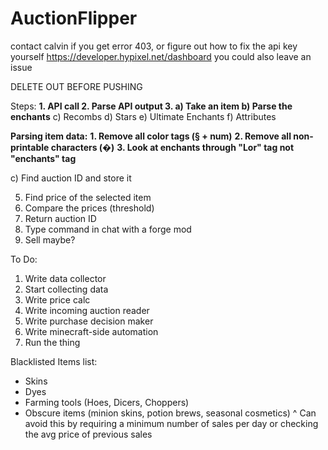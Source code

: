 # AuctionFlipper
contact calvin if you get error 403, or figure out how to fix the api key yourself https://developer.hypixel.net/dashboard
you could also leave an issue

DELETE OUT BEFORE PUSHING

Steps:
**1. API call
2. Parse API output
3. a) Take an item
   b) Parse the enchants**
   c) Recombs
   d) Stars
   e) Ultimate Enchants
   f) Attributes

**Parsing item data:**
**1. Remove all color tags (§ + num)**
**2. Remove all non-printable characters (�)**
**3. Look at enchants through "Lor" tag not "enchants" tag**

   c) Find auction ID and store it
   
5. Find price of the selected item
6. Compare the prices (threshold)
7. Return auction ID
8. Type command in chat with a forge mod
9. Sell maybe?

To Do:
1. Write data collector
2. Start collecting data
3. Write price calc
4. Write incoming auction reader
5. Write purchase decision maker
6. Write minecraft-side automation
7. Run the thing

Blacklisted Items list:
- Skins
- Dyes
- Farming tools (Hoes, Dicers, Choppers)
- Obscure items (minion skins, potion brews, seasonal cosmetics)
^ Can avoid this by requiring a minimum number of sales per day or checking the avg price of previous sales
